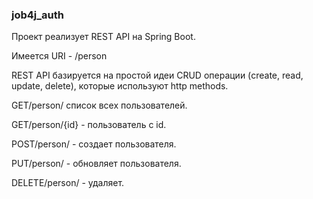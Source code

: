### job4j_auth

Проект реализует REST API на Spring Boot.

Имеется URI - /person

REST API базируется на простой идеи CRUD операции (create, read, update, delete), которые используют http methods.

GET/person/ список всех пользователей.

GET/person/{id} - пользователь с id.

POST/person/ - создает пользователя.

PUT/person/ - обновляет пользователя.

DELETE/person/ - удаляет.
